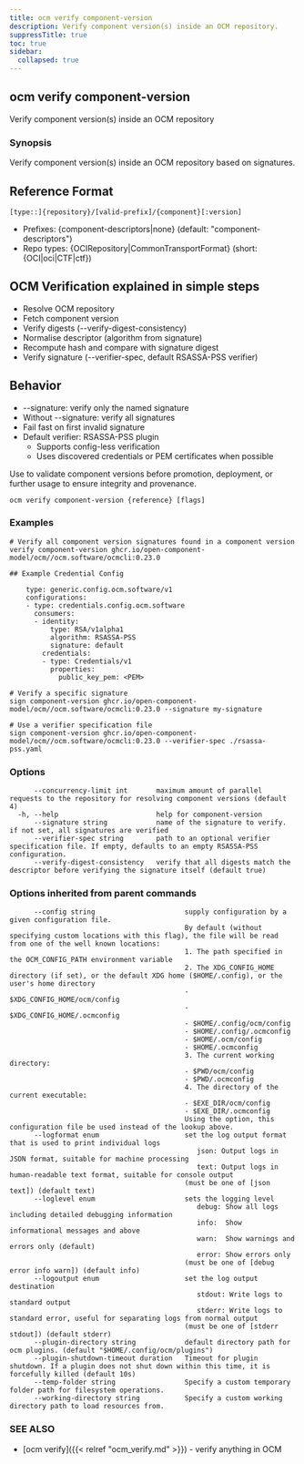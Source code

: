 ```yaml
---
title: ocm verify component-version
description: Verify component version(s) inside an OCM repository.
suppressTitle: true
toc: true
sidebar:
  collapsed: true
---
```


## ocm verify component-version

Verify component version(s) inside an OCM repository

### Synopsis

Verify component version(s) inside an OCM repository based on signatures.

## Reference Format

	[type::]{repository}/[valid-prefix]/{component}[:version]

- Prefixes: {component-descriptors|none} (default: "component-descriptors")  
- Repo types: {OCIRepository|CommonTransportFormat} (short: {OCI|oci|CTF|ctf})

## OCM Verification explained in simple steps

- Resolve OCM repository  
- Fetch component version  
- Verify digests (--verify-digest-consistency)  
- Normalise descriptor (algorithm from signature)  
- Recompute hash and compare with signature digest  
- Verify signature (--verifier-spec, default RSASSA-PSS verifier)  

## Behavior

- --signature: verify only the named signature  
- Without --signature: verify all signatures  
- Fail fast on first invalid signature  
- Default verifier: RSASSA-PSS plugin  
  - Supports config-less verification  
  - Uses discovered credentials or PEM certificates when possible  

Use to validate component versions before promotion, deployment, or further usage to ensure integrity and provenance.

```
ocm verify component-version {reference} [flags]
```

### Examples

```
# Verify all component version signatures found in a component version
verify component-version ghcr.io/open-component-model/ocm//ocm.software/ocmcli:0.23.0

## Example Credential Config

    type: generic.config.ocm.software/v1
    configurations:
    - type: credentials.config.ocm.software
      consumers:
      - identity:
          type: RSA/v1alpha1
          algorithm: RSASSA-PSS
          signature: default
        credentials:
        - type: Credentials/v1
          properties:
            public_key_pem: <PEM>

# Verify a specific signature
sign component-version ghcr.io/open-component-model/ocm//ocm.software/ocmcli:0.23.0 --signature my-signature

# Use a verifier specification file
sign component-version ghcr.io/open-component-model/ocm//ocm.software/ocmcli:0.23.0 --verifier-spec ./rsassa-pss.yaml
```

### Options

```
      --concurrency-limit int       maximum amount of parallel requests to the repository for resolving component versions (default 4)
  -h, --help                        help for component-version
      --signature string            name of the signature to verify. if not set, all signatures are verified
      --verifier-spec string        path to an optional verifier specification file. If empty, defaults to an empty RSASSA-PSS configuration.
      --verify-digest-consistency   verify that all digests match the descriptor before verifying the signature itself (default true)
```

### Options inherited from parent commands

```
      --config string                      supply configuration by a given configuration file.
                                           By default (without specifying custom locations with this flag), the file will be read from one of the well known locations:
                                           1. The path specified in the OCM_CONFIG_PATH environment variable
                                           2. The XDG_CONFIG_HOME directory (if set), or the default XDG home ($HOME/.config), or the user's home directory
                                           - $XDG_CONFIG_HOME/ocm/config
                                           - $XDG_CONFIG_HOME/.ocmconfig
                                           - $HOME/.config/ocm/config
                                           - $HOME/.config/.ocmconfig
                                           - $HOME/.ocm/config
                                           - $HOME/.ocmconfig
                                           3. The current working directory:
                                           - $PWD/ocm/config
                                           - $PWD/.ocmconfig
                                           4. The directory of the current executable:
                                           - $EXE_DIR/ocm/config
                                           - $EXE_DIR/.ocmconfig
                                           Using the option, this configuration file be used instead of the lookup above.
      --logformat enum                     set the log output format that is used to print individual logs
                                              json: Output logs in JSON format, suitable for machine processing
                                              text: Output logs in human-readable text format, suitable for console output
                                           (must be one of [json text]) (default text)
      --loglevel enum                      sets the logging level
                                              debug: Show all logs including detailed debugging information
                                              info:  Show informational messages and above
                                              warn:  Show warnings and errors only (default)
                                              error: Show errors only
                                           (must be one of [debug error info warn]) (default info)
      --logoutput enum                     set the log output destination
                                              stdout: Write logs to standard output
                                              stderr: Write logs to standard error, useful for separating logs from normal output
                                           (must be one of [stderr stdout]) (default stderr)
      --plugin-directory string            default directory path for ocm plugins. (default "$HOME/.config/ocm/plugins")
      --plugin-shutdown-timeout duration   Timeout for plugin shutdown. If a plugin does not shut down within this time, it is forcefully killed (default 10s)
      --temp-folder string                 Specify a custom temporary folder path for filesystem operations.
      --working-directory string           Specify a custom working directory path to load resources from.
```

### SEE ALSO

* [ocm verify]({{< relref "ocm_verify.md" >}})	 - verify anything in OCM


